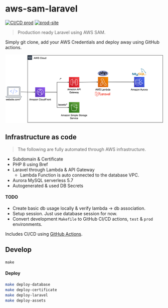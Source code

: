# aws-sam-laravel
[![CI/CD prod][cd_prod_badge]][cd_prod]
[![prod-site][prod_site_badge]][prod_site]

> Production ready Laravel using AWS SAM.  
 
Simply git clone, add your AWS Credentials and deploy away using GitHub actions.

![alt text][design]

## Infrastructure as code 
> The following are fully automated through AWS infrastructure.
- Subdomain & Certificate
- PHP 8 using Bref
- Laravel through Lambda & API Gateway
  - Lambda Function is auto connected to the database VPC.
- Aurora MySQL serverless 5.7
- Autogenerated & used DB Secrets

#### TODO
- Create basic db usage locally & verify lambda -> db association.
- Setup session. Just use database session for now.  
- Convert development `Makefile` to GitHub CI/CD actions, `test` & `prod` environments.

Includes CI/CD using [GitHub Actions][ci_cd].

## Develop
`make`

#### Deploy
```bash
make deploy-database
make deploy-certificate
make deploy-laravel
make deploy-assets
```

[bref]: https://bref.sh/
[ci_cd]: https://github.com/rdok/aws-sam-laravel/actions
[cd_prod_badge]: https://github.com/rdok/aws-sam-laravel/actions/workflows/deploy.yml/badge.svg?event=workflow_dispatch
[cd_prod]: https://github.com/rdok/aws-sam-laravel/actions/workflows/deploy.yml
[prod_site_badge]: https://img.shields.io/badge/prod-grey?style=flat-square&logo=heroku
[prod_site]: https://aws-sam-laravel-local.rdok.co.uk/
[design]: ./readme-design.png
